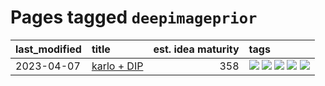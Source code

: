# Pages tagged `deepimageprior`

|last_modified|title|est. idea maturity|tags
|:---|:---|---:|:---|
|2023-04-07|[karlo + DIP](../karlo-dip.md)|358|[![](https://img.shields.io/badge/tag-deepimageprior-81aec0)](../tags/deepimageprior.md) [![](https://img.shields.io/badge/tag-experimental-496a1)](../tags/experimental.md) [![](https://img.shields.io/badge/tag-image_generation-394ee4)](../tags/image_generation.md) [![](https://img.shields.io/badge/tag-prior-d12fe)](../tags/prior.md) [![](https://img.shields.io/badge/tag-wip-b25b5)](../tags/wip.md)|